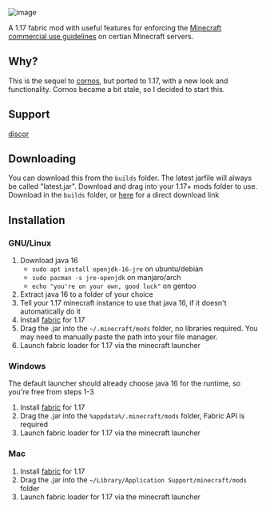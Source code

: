 ![image](https://media.discordapp.net/attachments/396663973006540802/886686297140363315/logo.png)

A 1.17 fabric mod with useful features for enforcing
the [Minecraft commercial use guidelines](https://account.mojang.com/documents/commercial_guidelines#:~:text=sell%20entitlements%20that%20affect%20gameplay)
on certian Minecraft servers.

## Why?

This is the sequel to [cornos](https://cornos.cf), but ported to 1.17, with a new look and functionality. Cornos became
a bit stale, so I decided to start this.

## Support

[discor](https://discord.gg/rvk4YjszQx)

## Downloading

You can download this from the `builds` folder. The latest jarfile will always be called "latest.jar". Download and drag
into your 1.17+ mods folder to use. Download in the `builds` folder,
or [here](https://github.com/cornos/Atomic/raw/master/builds/latest.jar) for a direct download link

## Installation

### GNU/Linux <!--on top-->

1. Download java 16
    - `sudo apt install openjdk-16-jre` on ubuntu/debian
    - `sudo pacman -s jre-openjdk` on manjaro/arch
    - `echo "you're on your own, good luck"` on gentoo
   <!--tbh i never used fedora so I can't help them-->
2. Extract java 16 to a folder of your choice
3. Tell your 1.17 minecraft instance to use that java 16, if it doesn't automatically do it
4. Install [fabric](https://fabricmc.net/use/) for 1.17
5. Drag the .jar into the `~/.minecraft/mods` folder, no libraries required. You may need to manually paste the path
   into your file manager.
6. Launch fabric loader for 1.17 via the minecraft launcher

### Windows

The default launcher should already choose java 16 for the runtime, so you're free from steps 1-3

1. Install [fabric](https://fabricmc.net/use/) for 1.17
2. Drag the .jar into the `%appdata%/.minecraft/mods` folder, Fabric API is required
3. Launch fabric loader for 1.17 via the minecraft launcher

### Mac

1. Install [fabric](https://fabricmc.net/use/) for 1.17
2. Drag the .jar into the `~/Library/Application Support/minecraft/mods` folder
3. Launch fabric loader for 1.17 via the minecraft launcher
